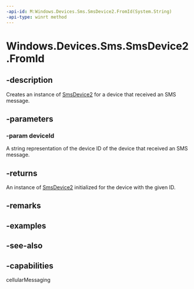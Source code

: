 ```yaml
---
-api-id: M:Windows.Devices.Sms.SmsDevice2.FromId(System.String)
-api-type: winrt method
---
```


<!-- Method syntax
public Windows.Devices.Sms.SmsDevice2 FromId(System.String deviceId)
-->

# Windows.Devices.Sms.SmsDevice2.FromId

## -description
Creates an instance of [SmsDevice2](smsdevice2.md) for a device that received an SMS message.

## -parameters
### -param deviceId
A string representation of the device ID of the device that received an SMS message.

## -returns
An instance of [SmsDevice2](smsdevice2.md) initialized for the device with the given ID.

## -remarks

## -examples

## -see-also


## -capabilities
cellularMessaging